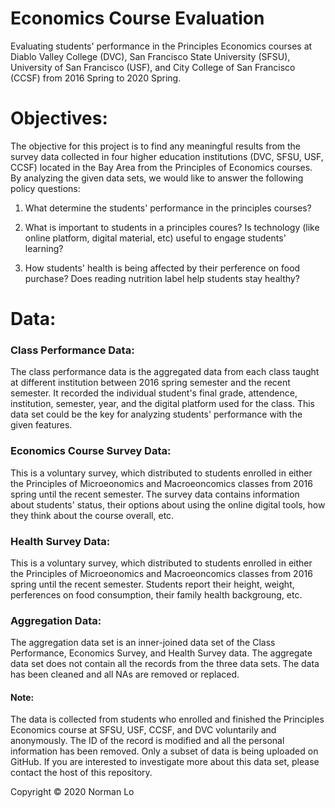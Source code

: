 # Economics Course Evaluation
Evaluating students' performance in the Principles Economics courses at Diablo Valley College (DVC), San Francisco State University (SFSU), University of San Francisco (USF), and City College of San Francisco (CCSF) from 2016 Spring to 2020 Spring.

# Objectives:
The objective for this project is to find any meaningful results from the survey data collected in four higher education institutions (DVC, SFSU, USF, CCSF) located in the Bay Area from the Principles of Economics courses.  By analyzing the given data sets, we would like to answer the following policy questions:

1. What determine the students' performance in the principles courses?

2. What is important to students in a principles coures?  Is technology (like online platform, digital material, etc) useful to engage students' learning?

3. How students' health is being affected by their perference on food purchase?  Does reading nutrition label help students stay healthy?

# Data: 
### Class Performance Data: 
The class performance data is the aggregated data from each class taught at different institution between 2016 spring semester and the recent semester.  It recorded the individual student's final grade, attendence, institution, semester, year, and the digital platform used for the class. This data set could be the key for analyzing students' performance with the given features.

### Economics Course Survey Data:
This is a voluntary survey, which distributed to students enrolled in either the Principles of Microeonomics and Macroeoncomics classes from 2016 spring until the recent semester.  The survey data contains information about students' status, their options about using the online digital tools, how they think about the course overall, etc.

### Health Survey Data:
This is a voluntary survey, which distributed to students enrolled in either the Principles of Microeonomics and Macroeoncomics classes from 2016 spring until the recent semester.  Students report their height, weight, perferences on food consumption, their family health backgroung, etc.

### Aggregation Data:
The aggregation data set is an inner-joined data set of the Class Performance, Economics Survey, and Health Survey data. The aggregate data set does not contain all the records from the three data sets. The data has been cleaned and all NAs are removed or replaced.

#### Note:
The data is collected from students who enrolled and finished the Principles Economics course at SFSU, USF, CCSF, and DVC voluntarily and anonymously. The ID of the record is modified and all the personal information has been removed. Only a subset of data is being uploaded on GitHub.  If you are interested to investigate more about this data set, please contact the host of this repository.

Copyright © 2020 Norman Lo
